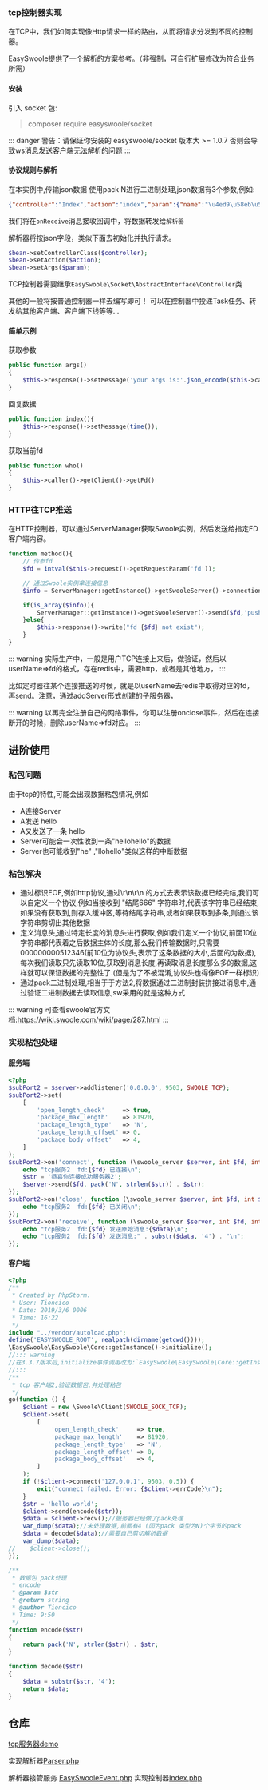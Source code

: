 

### tcp控制器实现

在TCP中，我们如何实现像Http请求一样的路由，从而将请求分发到不同的控制器。

EasySwoole提供了一个解析的方案参考。（非强制，可自行扩展修改为符合业务所需）

#### 安装

引入 socket 包:


> composer require easyswoole/socket


::: danger
警告：请保证你安装的 easyswoole/socket 版本大 >= 1.0.7 否则会导致ws消息发送客户端无法解析的问题
:::

#### 协议规则与解析

在本实例中,传输json数据 使用pack N进行二进制处理,json数据有3个参数,例如:

````json
{"controller":"Index","action":"index","param":{"name":"\u4ed9\u58eb\u53ef"}}
````

我们将在`onReceive`消息接收回调中，将数据转发给`解析器`

解析器将按json字段，类似下面去初始化并执行请求。

```php
$bean->setControllerClass($controller);
$bean->setAction($action);
$bean->setArgs($param);
```

TCP控制器需要继承`EasySwoole\Socket\AbstractInterface\Controller`类

其他的一般将按普通控制器一样去编写即可！ 可以在控制器中投递Task任务、转发给其他客户端、客户端下线等等...



#### 简单示例
获取参数
```php
public function args()
{
    $this->response()->setMessage('your args is:'.json_encode($this->caller()->getArgs()).PHP_EOL);
}
```

回复数据
```php
public function index(){
    $this->response()->setMessage(time());
}
```

获取当前fd
```php
public function who()
{
    $this->caller()->getClient()->getFd()
}
```

### HTTP往TCP推送

在HTTP控制器，可以通过ServerManager获取Swoole实例，然后发送给指定FD客户端内容。

```php
function method(){
    // 传参fd
    $fd = intval($this->request()->getRequestParam('fd'));

    // 通过Swoole实例拿连接信息
    $info = ServerManager::getInstance()->getSwooleServer()->connection_info($fd);

    if(is_array($info)){
        ServerManager::getInstance()->getSwooleServer()->send($fd,'push in http at '.time());
    }else{
        $this->response()->write("fd {$fd} not exist");
    }
}
```

::: warning 
实际生产中，一般是用户TCP连接上来后，做验证，然后以userName=>fd的格式，存在redis中，需要http，或者是其他地方，
:::

比如定时器往某个连接推送的时候，就是以userName去redis中取得对应的fd，再send。注意，通过addServer形式创建的子服务器，

::: warning 
以再完全注册自己的网络事件，你可以注册onclose事件，然后在连接断开的时候，删除userName=>fd对应。
:::

## 进阶使用

### 粘包问题
由于tcp的特性,可能会出现数据粘包情况,例如   
* A连接Server
* A发送 hello 
* A又发送了一条 hello
* Server可能会一次性收到一条"hellohello"的数据
* Server也可能收到"he" ,"llohello"类似这样的中断数据

### 粘包解决
* 通过标识EOF,例如http协议,通过\r\n\r\n 的方式去表示该数据已经完结,我们可以自定义一个协议,例如当接收到 "结尾666" 字符串时,代表该字符串已经结束,如果没有获取到,则存入缓冲区,等待结尾字符串,或者如果获取到多条,则通过该字符串剪切出其他数据
* 定义消息头,通过特定长度的消息头进行获取,例如我们定义一个协议,前面10位字符串都代表着之后数据主体的长度,那么我们传输数据时,只需要000000000512346(前10位为协议头,表示了这条数据的大小,后面的为数据),每次我们读取只先读取10位,获取到消息长度,再读取消息长度那么多的数据,这样就可以保证数据的完整性了.(但是为了不被混淆,协议头也得像EOF一样标识)
* 通过pack二进制处理,相当于于方法2,将数据通过二进制封装拼接进消息中,通过验证二进制数据去读取信息,sw采用的就是这种方式

::: warning 
可查看swoole官方文档:https://wiki.swoole.com/wiki/page/287.html
:::

### 实现粘包处理 

#### 服务端

````php
<?php
$subPort2 = $server->addlistener('0.0.0.0', 9503, SWOOLE_TCP);
$subPort2->set(
    [
        'open_length_check'     => true,
        'package_max_length'    => 81920,
        'package_length_type'   => 'N',
        'package_length_offset' => 0,
        'package_body_offset'   => 4,
    ]
);
$subPort2->on('connect', function (\swoole_server $server, int $fd, int $reactor_id) {
    echo "tcp服务2  fd:{$fd} 已连接\n";
    $str = '恭喜你连接成功服务器2';
    $server->send($fd, pack('N', strlen($str)) . $str);
});
$subPort2->on('close', function (\swoole_server $server, int $fd, int $reactor_id) {
    echo "tcp服务2  fd:{$fd} 已关闭\n";
});
$subPort2->on('receive', function (\swoole_server $server, int $fd, int $reactor_id, string $data) {
    echo "tcp服务2  fd:{$fd} 发送原始消息:{$data}\n";
    echo "tcp服务2  fd:{$fd} 发送消息:" . substr($data, '4') . "\n";
});
````

#### 客户端

````php
<?php
/**
 * Created by PhpStorm.
 * User: Tioncico
 * Date: 2019/3/6 0006
 * Time: 16:22
 */
include "../vendor/autoload.php";
define('EASYSWOOLE_ROOT', realpath(dirname(getcwd())));
\EasySwoole\EasySwoole\Core::getInstance()->initialize();
//::: warning 
//在3.3.7版本后,initialize事件调用改为:`EasySwoole\EasySwoole\Core::getInstance()->initialize()->globalInitialize();`
//:::
/**
 * tcp 客户端2,验证数据包,并处理粘包
 */
go(function () {
    $client = new \Swoole\Client(SWOOLE_SOCK_TCP);
    $client->set(
        [
            'open_length_check'     => true,
            'package_max_length'    => 81920,
            'package_length_type'   => 'N',
            'package_length_offset' => 0,
            'package_body_offset'   => 4,
        ]
    );
    if (!$client->connect('127.0.0.1', 9503, 0.5)) {
        exit("connect failed. Error: {$client->errCode}\n");
    }
    $str = 'hello world';
    $client->send(encode($str));
    $data = $client->recv();//服务器已经做了pack处理
    var_dump($data);//未处理数据,前面有4 (因为pack 类型为N)个字节的pack
    $data = decode($data);//需要自己剪切解析数据
    var_dump($data);
//    $client->close();
});

/**
 * 数据包 pack处理
 * encode
 * @param $str
 * @return string
 * @author Tioncico
 * Time: 9:50
 */
function encode($str)
{
    return pack('N', strlen($str)) . $str;
}

function decode($str)
{
    $data = substr($str, '4');
    return $data;
}
````


## 仓库

[tcp服务器demo](https://github.com/easy-swoole/demo/tree/3.x-subtcp)

实现解析器[Parser.php](https://github.com/easy-swoole/demo/blob/3.x-subtcp/App/TcpController/Parser.php)

解析器接管服务 [EasySwooleEvent.php](https://github.com/easy-swoole/demo/blob/3.x-subtcp/EasySwooleEvent.php)
实现控制器[Index.php](https://github.com/easy-swoole/demo/blob/3.x-subtcp/App/TcpController/Index.php)